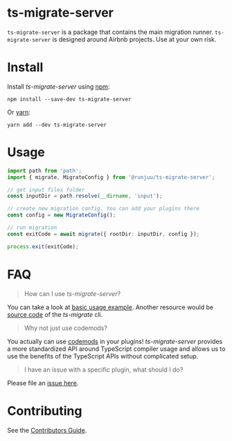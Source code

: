 # ts-migrate-server

`ts-migrate-server` is a package that contains the main migration runner.
`ts-migrate-server` is designed around Airbnb projects. Use at your own risk.

# Install

Install *ts-migrate-server* using [npm](https://www.npmjs.com):

`npm install --save-dev ts-migrate-server`

Or [yarn](https://yarnpkg.com):

`yarn add --dev ts-migrate-server`


# Usage

```typescript
import path from 'path';
import { migrate, MigrateConfig } from '@runjuu/ts-migrate-server';

// get input files folder
const inputDir = path.resolve(__dirname, 'input');

// create new migration config. You can add your plugins there
const config = new MigrateConfig();

// run migration
const exitCode = await migrate({ rootDir: inputDir, config });

process.exit(exitCode);
```

# FAQ

> How can I use *ts-migrate-server*?

You can take a look at [basic usage example](https://github.com/airbnb/ts-migrate/blob/master/packages/ts-migrate-example/src/index.ts#L2).
Another resource would be [source code](https://github.com/airbnb/ts-migrate/blob/master/packages/ts-migrate/cli.ts) of the *ts-migrate* cli.

> Why not just use codemods?

You actually can use [codemods](https://github.com/airbnb/ts-migrate/blob/master/packages/ts-migrate-plugins/src/plugins/declare-missing-class-properties.ts) in your plugins!
*ts-migrate-server* provides a more standardized API around TypeScript compiler usage and allows us to use the benefits of the TypeScript APIs without complicated setup.

> I have an issue with a specific plugin, what should I do?

Please file an [issue here](https://github.com/airbnb/ts-migrate/issues/new).

# Contributing

See the [Contributors Guide](https://github.com/airbnb/ts-migrate/blob/master/CONTRIBUTING.md).
